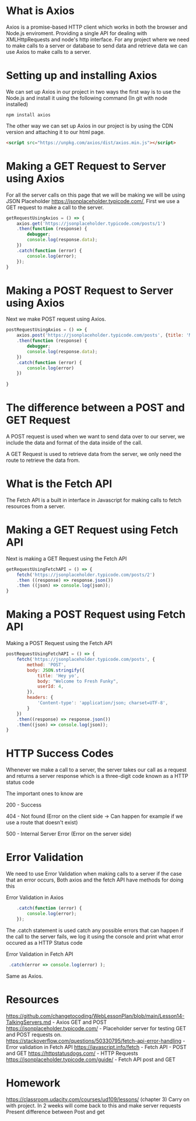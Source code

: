 # What is Axios
Axios is a promise-based HTTP client which works in both the browser and Node.js enviroment. Providing a single API for dealing with XMLHttpRequests and node's http interface. For any project where we need to make calls to a server or database to send data and retrieve data we can use Axios to make calls to a server.

# Setting up and installing Axios

We can set up Axios in our project in two ways the first way is to use the Node.js and install it using the following command (In git with node installed)

```
npm install axios
```

The other way we can set up Axios in our project is by using the CDN version and attaching it to our html page.

```html
<script src="https://unpkg.com/axios/dist/axios.min.js"></script>
```

# Making a GET Request to Server using Axios

For all the server calls on this page that we will be making we will be using JSON Placeholder https://jsonplaceholder.typicode.com/, First we use a GET request to make a call to the server.

```js
getRequestUsingAxios = () => {
    axios.get('https://jsonplaceholder.typicode.com/posts/1')
    .then(function (response) {
        debugger;
        console.log(response.data);
    })
    .catch(function (error) {
        console.log(error);
    }); 
}
```

# Making a POST Request to Server using Axios
Next we make POST request using Axios.

```js
postRequestUsingAxios = () => {
    axios.post('https://jsonplaceholder.typicode.com/posts', {title: 'My Posting', body: "From here to there, The Daily Life", userID: 3})
    .then(function (response) {
        debugger;
        console.log(response.data);
    })
    .catch(function (error) {
        console.log(error)
    })
    
}
```

# The difference between a POST and GET Request

A POST request is used when we want to send data over to our server, we include the data and format of the data inside of the call.

A GET Request is used to retrieve data from the server, we only need the route to retrieve the data from.

# What is the Fetch API

The Fetch API is a built in interface in Javascript for making calls to fetch resources from a server.

# Making a GET Request using Fetch API

Next is making a GET Request using the Fetch API

```js
getRequestUsingFetchAPI = () => {
    fetch('https://jsonplaceholder.typicode.com/posts/2')
    .then ((response) => response.json())
    .then ((json) => console.log(json));
}
```

# Making a POST Request using Fetch API

Making a POST Request using the Fetch API

```js
postRequestUsingFetchAPI = () => {
    fetch('https://jsonplaceholder.typicode.com/posts', {
        method: 'POST',
        body: JSON.stringify({
            title: 'Hey yo',
            body: "Welcome to Fresh Funky",
            userId: 4,
        }),
        headers: {
            'Content-type': 'application/json; charset=UTF-8',
        }
    })
    .then((response) => response.json())
    .then((json) => console.log(json));
}
```

# HTTP Success Codes
Whenever we make a call to a server, the server takes our call as a request and returns a server response which is a three-digit code known as a HTTP status code

The important ones to know are 

200 - Success 

404 - Not found (Error on the client side -> Can happen for example if we use a route that doesn't exist)

500 - Internal Server Error (Error on the server side)

# Error Validation
We need to use Error Validation when making calls to a server if the case that an error occurs, Both axios and the fetch API have methods for doing this

Error Validation in Axios
```js
    .catch(function (error) {
        console.log(error);
    }); 
``` 
The .catch statement is used catch any possible errors that can happen if the call to the server fails, we log it using the console and print what error occured as a HTTP Status code

Error Validation in Fetch API
```js
 .catch(error => console.log(error) );
 ```
 
 Same as Axios.

# Resources

https://github.com/changetocoding/WebLessonPlan/blob/main/Lesson14-TalkingServers.md - Axios GET and POST
https://jsonplaceholder.typicode.com/ - Placeholder server for testing GET and POST requests on.
https://stackoverflow.com/questions/50330795/fetch-api-error-handling - Error validation in Fetch API
https://javascript.info/fetch - Fetch API - POST and GET
https://httpstatusdogs.com/ - HTTP Requests
https://jsonplaceholder.typicode.com/guide/ - Fetch API post and GET 

# Homework

https://classroom.udacity.com/courses/ud109/lessons/
 (chapter 3)
Carry on with project. In 2 weeks will come back to this and make server requests
Present difference between Post and get

